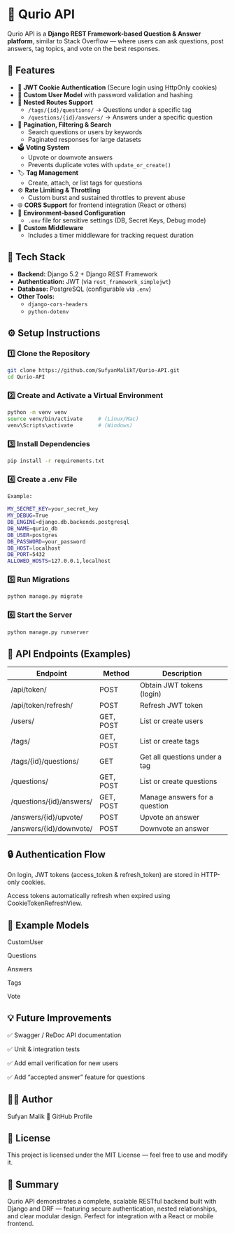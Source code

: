 # 🧠 Qurio API

Qurio API is a **Django REST Framework-based Question & Answer platform**, similar to Stack Overflow — where users can ask questions, post answers, tag topics, and vote on the best responses.


## 🚀 Features

- 🔐 **JWT Cookie Authentication** (Secure login using HttpOnly cookies)
- 👤 **Custom User Model** with password validation and hashing
- 🧵 **Nested Routes Support**
  - `/tags/{id}/questions/` → Questions under a specific tag  
  - `/questions/{id}/answers/` → Answers under a specific question  
- 📑 **Pagination, Filtering & Search**
  - Search questions or users by keywords  
  - Paginated responses for large datasets
- 🗳️ **Voting System**
  - Upvote or downvote answers  
  - Prevents duplicate votes with `update_or_create()`
- 🏷️ **Tag Management**
  - Create, attach, or list tags for questions
- ⚙️ **Rate Limiting & Throttling**
  - Custom burst and sustained throttles to prevent abuse
- 🌐 **CORS Support** for frontend integration (React or others)
- 🧩 **Environment-based Configuration**
  - `.env` file for sensitive settings (DB, Secret Keys, Debug mode)
- 🧱 **Custom Middleware**
  - Includes a timer middleware for tracking request duration



## 🧰 Tech Stack

- **Backend:** Django 5.2 + Django REST Framework  
- **Authentication:** JWT (via `rest_framework_simplejwt`)  
- **Database:** PostgreSQL (configurable via `.env`)  
- **Other Tools:**  
  - `django-cors-headers`  
  - `python-dotenv`



## ⚙️ Setup Instructions

### 1️⃣ Clone the Repository
```bash
git clone https://github.com/SufyanMalikT/Qurio-API.git
cd Qurio-API 
```

### 2️⃣ Create and Activate a Virtual Environment

```bash
python -m venv venv
source venv/bin/activate     # (Linux/Mac)
venv\Scripts\activate        # (Windows)
```

### 3️⃣ Install Dependencies

```bash
pip install -r requirements.txt
```

### 4️⃣ Create a .env File

```bash
Example:

MY_SECRET_KEY=your_secret_key
MY_DEBUG=True
DB_ENGINE=django.db.backends.postgresql
DB_NAME=qurio_db
DB_USER=postgres
DB_PASSWORD=your_password
DB_HOST=localhost
DB_PORT=5432
ALLOWED_HOSTS=127.0.0.1,localhost
```

### 5️⃣ Run Migrations

```bash
python manage.py migrate
```

### 6️⃣ Start the Server

```bash
python manage.py runserver
```




## 🧩 API Endpoints (Examples)

|Endpoint|Method|Description|
|--------|------|-----------|
|/api/token/|	POST |	Obtain JWT tokens (login)
|/api/token/refresh/|	POST|	Refresh JWT token|
|/users/|	GET, POST|	List or create users|
|/tags/|	GET, POST|	List or create tags|
|/tags/{id}/questions/|	GET|	Get all questions under a tag|
|/questions/|	GET, POST|	List or create questions|
|/questions/{id}/answers/|	GET, POST|	Manage answers for a question|
|/answers/{id}/upvote/|	POST	|Upvote an answer|
|/answers/{id}/downvote/	|POST	|Downvote an answer|





## 🔒 Authentication Flow

On login, JWT tokens (access_token & refresh_token) are stored in HTTP-only cookies.

Access tokens automatically refresh when expired using CookieTokenRefreshView.





## 📄 Example Models

CustomUser

Questions

Answers

Tags

Vote





## 💡 Future Improvements

✅ Swagger / ReDoc API documentation

✅ Unit & integration tests

✅ Add email verification for new users

✅ Add “accepted answer” feature for questions





## 👨‍💻 Author

Sufyan Malik
🔗 GitHub Profile




## 🪪 License

This project is licensed under the MIT License — feel free to use and modify it.



## 🧠 Summary

Qurio API demonstrates a complete, scalable RESTful backend built with Django and DRF — featuring secure authentication, nested relationships, and clear modular design. Perfect for integration with a React or mobile frontend.


